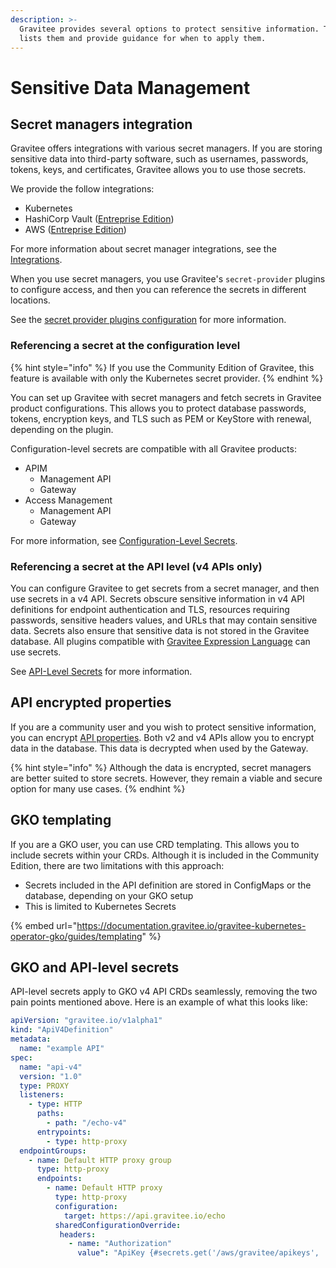 ```yaml
---
description: >-
  Gravitee provides several options to protect sensitive information. This page
  lists them and provide guidance for when to apply them.
---
```


# Sensitive Data Management

## Secret managers integration

Gravitee offers integrations with various secret managers. If you are storing sensitive data into third-party software, such as usernames, passwords, tokens, keys, and certificates, Gravitee allows you to use those secrets.&#x20;

We provide the follow integrations:&#x20;

* Kubernetes&#x20;
* HashiCorp Vault ([Entreprise Edition](../../overview/enterprise-edition.md))
* AWS ([Entreprise Edition](../../overview/enterprise-edition.md))

For more information about secret manager integrations, see the [Integrations](../../getting-started/integrations.md).

When you use secret managers, you use Gravitee's `secret-provider` plugins to configure access, and then you can reference the secrets in different locations.&#x20;

See the [secret provider plugins configuration](secret-provider-plugins-configuration.md) for more information.

### Referencing a secret at the configuration level

{% hint style="info" %}
If you use the Community Edition of Gravitee, this feature is available with only the Kubernetes secret provider.
{% endhint %}

You can set up Gravitee with secret managers and fetch secrets in Gravitee product configurations. This allows you to protect database passwords, tokens, encryption keys, and TLS such as PEM or KeyStore with renewal, depending on the plugin.

Configuration-level secrets are compatible with all Gravitee products:&#x20;

* APIM&#x20;
  * Management API
  * Gateway
* Access Management
  * Management API
  * Gateway

For more information, see [Configuration-Level Secrets](configuration-level-secrets.md).

### Referencing a secret at the API level (v4 APIs only)

You can configure Gravitee to get secrets from a secret manager, and then use secrets in a v4 API. Secrets obscure sensitive information in v4 API definitions for endpoint authentication and TLS, resources requiring passwords, sensitive headers values, and URLs that may contain sensitive data. Secrets also ensure that sensitive data is not stored in the Gravitee database. All plugins compatible with [Gravitee Expression Language](../../getting-started/gravitee-expression-language.md) can use secrets.

See [API-Level Secrets](../../configure-v4-apis/api-level-secrets.md) for more information.

## API encrypted properties&#x20;

If you are a community user and you wish to protect sensitive information, you can encrypt [API properties](../../policies/v4-api-policy-studio.md#api-properties). Both v2 and v4 APIs allow you to encrypt data in the database. This data is decrypted when used by the Gateway.&#x20;

{% hint style="info" %}
Although the data is encrypted, secret managers are better suited to store secrets. However, they remain a viable and secure option for many use cases.
{% endhint %}

## GKO templating

If you are a GKO user, you can use CRD templating. This allows you to include secrets within your CRDs. Although it is included in the Community Edition, there are two limitations with this approach:

* Secrets included in the API definition are stored in ConfigMaps or the database, depending on your GKO setup
* This is limited to Kubernetes Secrets

{% embed url="https://documentation.gravitee.io/gravitee-kubernetes-operator-gko/guides/templating" %}

## GKO and API-level secrets

API-level secrets apply to GKO v4 API CRDs seamlessly, removing the two pain points mentioned above. Here is an example of what this looks like:

```yaml
apiVersion: "gravitee.io/v1alpha1"
kind: "ApiV4Definition"
metadata:
  name: "example API"
spec:
  name: "api-v4"
  version: "1.0"
  type: PROXY
  listeners:
    - type: HTTP
      paths:
        - path: "/echo-v4"
      entrypoints:
        - type: http-proxy
  endpointGroups:
    - name: Default HTTP proxy group
      type: http-proxy
      endpoints:
        - name: Default HTTP proxy
          type: http-proxy
          configuration:
            target: https://api.gravitee.io/echo
          sharedConfigurationOverride:
           headers:
             - name: "Authorization"
               value": "ApiKey {#secrets.get('/aws/gravitee/apikeys', 'echo')}"
```
